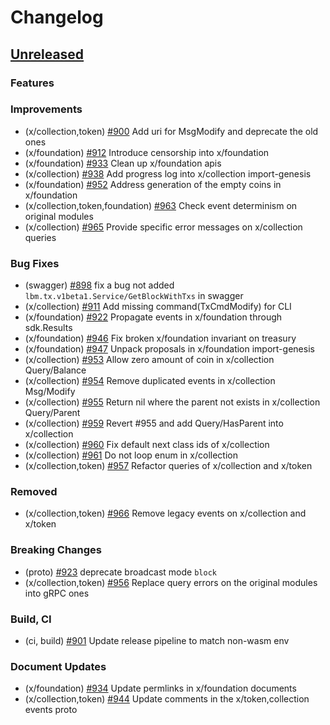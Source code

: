 <!--
Guiding Principles:

Changelogs are for humans, not machines.
There should be an entry for every single version.
The same types of changes should be grouped.
Versions and sections should be linkable.
The latest version comes first.
The release date of each version is displayed.
Mention whether you follow Semantic Versioning.

Usage:

Change log entries are to be added to the Unreleased section under the
appropriate stanza (see below). Each entry should ideally include a tag and
the Github issue reference in the following format:

* (<tag>) \#<issue-number> message

The issue numbers will later be link-ified during the release process so you do
not have to worry about including a link manually, but you can if you wish.

Types of changes (Stanzas):

"Features" for new features.
"Improvements" for changes in existing functionality.
"Deprecated" for soon-to-be removed features.
"Bug Fixes" for any bug fixes.
"Client Breaking" for breaking Protobuf, gRPC and REST routes used by end-users.
"CLI Breaking" for breaking CLI commands.
"API Breaking" for breaking exported APIs used by developers building on SDK.
"State Machine Breaking" for any changes that result in a different AppState given same genesisState and txList.
Ref: https://keepachangelog.com/en/1.0.0/
-->

# Changelog

## [Unreleased](https://github.com/line/lbm-sdk/compare/v0.47.0-alpha1...HEAD)

### Features

### Improvements
* (x/collection,token) [\#900](https://github.com/line/lbm-sdk/pull/900) Add uri for MsgModify and deprecate the old ones
* (x/foundation) [\#912](https://github.com/line/lbm-sdk/pull/912) Introduce censorship into x/foundation
* (x/foundation) [\#933](https://github.com/line/lbm-sdk/pull/933) Clean up x/foundation apis
* (x/collection) [\#938](https://github.com/line/lbm-sdk/pull/938) Add progress log into x/collection import-genesis
* (x/foundation) [\#952](https://github.com/line/lbm-sdk/pull/952) Address generation of the empty coins in x/foundation
* (x/collection,token,foundation) [\#963](https://github.com/line/lbm-sdk/pull/963) Check event determinism on original modules
* (x/collection) [\#965](https://github.com/line/lbm-sdk/pull/965) Provide specific error messages on x/collection queries

### Bug Fixes
* (swagger) [\#898](https://github.com/line/lbm-sdk/pull/898) fix a bug not added `lbm.tx.v1beta1.Service/GetBlockWithTxs` in swagger
* (x/collection) [\#911](https://github.com/line/lbm-sdk/pull/911) Add missing command(TxCmdModify) for CLI
* (x/foundation) [\#922](https://github.com/line/lbm-sdk/pull/922) Propagate events in x/foundation through sdk.Results
* (x/foundation) [\#946](https://github.com/line/lbm-sdk/pull/946) Fix broken x/foundation invariant on treasury
* (x/foundation) [\#947](https://github.com/line/lbm-sdk/pull/947) Unpack proposals in x/foundation import-genesis
* (x/collection) [\#953](https://github.com/line/lbm-sdk/pull/953) Allow zero amount of coin in x/collection Query/Balance
* (x/collection) [\#954](https://github.com/line/lbm-sdk/pull/954) Remove duplicated events in x/collection Msg/Modify
* (x/collection) [\#955](https://github.com/line/lbm-sdk/pull/955) Return nil where the parent not exists in x/collection Query/Parent
* (x/collection) [\#959](https://github.com/line/lbm-sdk/pull/959) Revert #955 and add Query/HasParent into x/collection
* (x/collection) [\#960](https://github.com/line/lbm-sdk/pull/960) Fix default next class ids of x/collection
* (x/collection) [\#961](https://github.com/line/lbm-sdk/pull/961) Do not loop enum in x/collection
* (x/collection,token) [\#957](https://github.com/line/lbm-sdk/pull/957) Refactor queries of x/collection and x/token

### Removed
* (x/collection,token) [\#966](https://github.com/line/lbm-sdk/pull/966) Remove legacy events on x/collection and x/token

### Breaking Changes
* (proto) [\#923](https://github.com/line/lbm-sdk/pull/923) deprecate broadcast mode `block`
* (x/collection,token) [\#956](https://github.com/line/lbm-sdk/pull/956) Replace query errors on the original modules into gRPC ones

### Build, CI
* (ci, build) [\#901](https://github.com/line/lbm-sdk/pull/901) Update release pipeline to match non-wasm env

### Document Updates
* (x/foundation) [\#934](https://github.com/line/lbm-sdk/pull/934) Update permlinks in x/foundation documents
* (x/collection,token) [\#944](https://github.com/line/lbm-sdk/pull/944) Update comments in the x/token,collection events proto
